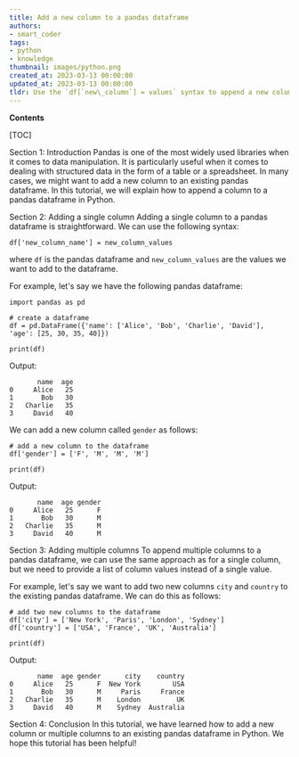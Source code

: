 ```yaml
---
title: Add a new column to a pandas dataframe
authors:
- smart_coder
tags:
- python
- knowledge
thumbnail: images/python.png
created_at: 2023-03-13 00:00:00
updated_at: 2023-03-13 00:00:00
tldr: Use the `df[`new\_column`] = values` syntax to append a new column to a pandas dataframe in Python.
---
```


**Contents**

[TOC]

Section 1: Introduction
Pandas is one of the most widely used libraries when it comes to data manipulation. It is particularly useful when it comes to dealing with structured data in the form of a table or a spreadsheet. In many cases, we might want to add a new column to an existing pandas dataframe. In this tutorial, we will explain how to append a column to a pandas dataframe in Python. 

Section 2: Adding a single column
Adding a single column to a pandas dataframe is straightforward. We can use the following syntax: 

``` df['new_column_name'] = new_column_values ```

where `df` is the pandas dataframe and `new_column_values` are the values we want to add to the dataframe. 

For example, let's say we have the following pandas dataframe: 

```
import pandas as pd

# create a dataframe
df = pd.DataFrame({'name': ['Alice', 'Bob', 'Charlie', 'David'], 'age': [25, 30, 35, 40]})

print(df)
```

Output:

```
       name  age
0     Alice   25
1       Bob   30
2   Charlie   35
3     David   40
```

We can add a new column called `gender` as follows:

```
# add a new column to the dataframe
df['gender'] = ['F', 'M', 'M', 'M']

print(df)
```

Output:
```
       name  age gender
0     Alice   25      F
1       Bob   30      M
2   Charlie   35      M
3     David   40      M
```

Section 3: Adding multiple columns
To append multiple columns to a pandas dataframe, we can use the same approach as for a single column, but we need to provide a list of column values instead of a single value. 

For example, let's say we want to add two new columns `city` and `country` to the existing pandas dataframe. We can do this as follows:

```
# add two new columns to the dataframe
df['city'] = ['New York', 'Paris', 'London', 'Sydney']
df['country'] = ['USA', 'France', 'UK', 'Australia']

print(df)
```

Output:
```
       name  age gender      city    country
0     Alice   25      F  New York        USA
1       Bob   30      M     Paris     France
2   Charlie   35      M    London         UK
3     David   40      M    Sydney  Australia
```

Section 4: Conclusion
In this tutorial, we have learned how to add a new column or multiple columns to an existing pandas dataframe in Python. We hope this tutorial has been helpful!
